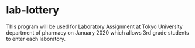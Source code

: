 # lab-lottery
This program will be used for Laboratory Assignment at Tokyo University department of  pharmacy on January 2020 which allows 3rd grade students to enter each laboratory.
